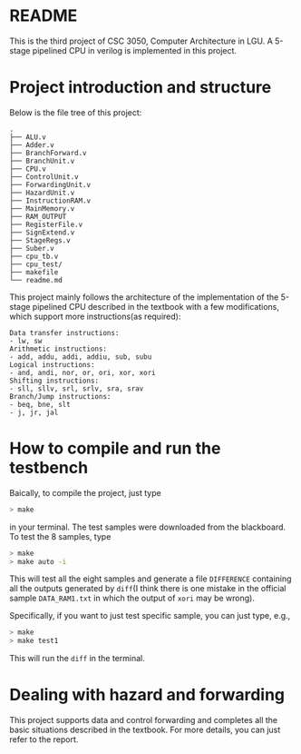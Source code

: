 # README
This is the third project of CSC 3050, Computer Architecture in LGU. A 5-stage pipelined CPU in verilog is implemented in this project. 
# Project introduction and structure
Below is the file tree of this project:

```
.
├── ALU.v
├── Adder.v
├── BranchForward.v
├── BranchUnit.v
├── CPU.v
├── ControlUnit.v
├── ForwardingUnit.v
├── HazardUnit.v
├── InstructionRAM.v
├── MainMemory.v
├── RAM_OUTPUT
├── RegisterFile.v
├── SignExtend.v
├── StageRegs.v
├── Suber.v
├── cpu_tb.v
├── cpu_test/
├── makefile
└── readme.md
```

This project mainly follows the architecture of the implementation of the 5-stage pipelined CPU described in the textbook with a few modifications, which support more instructions(as required): 

```
Data transfer instructions: 
- lw, sw
Arithmetic instructions:
- add, addu, addi, addiu, sub, subu
Logical instructions: 
- and, andi, nor, or, ori, xor, xori
Shifting instructions:
- sll, sllv, srl, srlv, sra, srav
Branch/Jump instructions:
- beq, bne, slt
- j, jr, jal
```

# How to compile and run the testbench

Baically, to compile the project, just type 

```bash
> make
```

in your terminal. The test samples were downloaded from the blackboard. To test the 8 samples, type 

```bash
> make 
> make auto -i
```

This will test all the eight samples and generate a file ```DIFFERENCE``` containing all the outputs generated by ```diff```(I think there is one mistake in the official sample ```DATA_RAM1.txt``` in which the output of ```xori``` may be wrong). 

Specifically, if you want to just test specific sample, you can just type, e.g.,  

```bash
> make 
> make test1
```

This will run the ```diff``` in the terminal. 

# Dealing with hazard and forwarding

This project supports data and control forwarding and completes all the basic situations described in the textbook. For more details, you can just refer to the report. 
